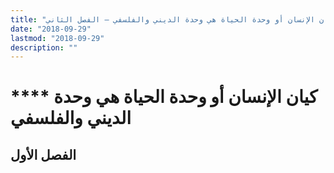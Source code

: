 ```yaml
---
title: "كيان الإنسان أو وحدة الحياة هي وحدة الديني والفلسفي – الفصل الثاني"
date: "2018-09-29"
lastmod: "2018-09-29"
description: ""
---
```

# **** **كيان الإنسان أو وحدة الحياة هي وحدة الديني والفلسفي**

## الفصل الأول

###